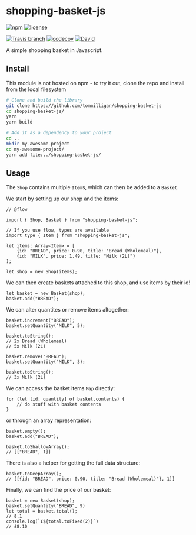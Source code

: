 # shopping-basket-js
[![npm](https://img.shields.io/npm/v/shopping-basket-js.svg)](https://www.npmjs.com/package/shopping-basket-js)
[![license](https://img.shields.io/github/license/tommilligan/shopping-basket-js.svg)]()

[![Travis branch](https://img.shields.io/travis/tommilligan/shopping-basket-js/develop.svg)](https://travis-ci.org/tommilligan/shopping-basket-js)
[![codecov](https://codecov.io/gh/tommilligan/shopping-basket-js/branch/develop/graph/badge.svg)](https://codecov.io/gh/tommilligan/shopping-basket-js)
[![David](https://img.shields.io/david/tommilligan/shopping-basket-js.svg)](https://david-dm.org/tommilligan/shopping-basket-js)

A simple shopping basket in Javascript.

## Install

This module is not hosted on npm - to try it out, clone the repo and install from the local filesystem

```bash
# Clone and build the library
git clone https://github.com/tommilligan/shopping-basket-js
cd shopping-basket-js/
yarn
yarn build

# Add it as a dependency to your project
cd ..
mkdir my-awesome-project
cd my-awesome-project/
yarn add file:../shopping-basket-js/
```

## Usage

The `Shop` contains multiple `Item`s, which can then be added to a `Basket`.

We start by setting up our shop and the items:
```node
// @flow

import { Shop, Basket } from "shopping-basket-js";

// If you use flow, types are available
import type { Item } from "shopping-basket-js";

let items: Array<Item> = [
    {id: "BREAD", price: 0.90, title: "Bread (Wholemeal)"},
    {id: "MILK", price: 1.49, title: "Milk (2L)"}
];

let shop = new Shop(items);
```

We can then create baskets attached to this shop, and use items by their id!
```node
let basket = new Basket(shop);
basket.add("BREAD");
```

We can alter quantites or remove items altogether:
```node
basket.increment("BREAD");
basket.setQuantity("MILK", 5);

basket.toString();
// 2x Bread (Wholemeal)
// 5x Milk (2L)

basket.remove("BREAD");
basket.setQuantity("MILK", 3);

basket.toString();
// 3x Milk (2L)
```

We can access the basket items `Map` directly:
```node
for (let [id, quantity] of basket.contents) {
    // do stuff with basket contents
}
```

or through an array representation:
```node
basket.empty();
basket.add("BREAD");

basket.toShallowArray();
// [["BREAD", 1]]
```

There is also a helper for getting the full data structure:
```
basket.toDeepArray();
// [[{id: "BREAD", price: 0.90, title: "Bread (Wholemeal)"}, 1]]
```

Finally, we can find the price of our basket:
```node
basket = new Basket(shop);
basket.setQuantity("BREAD", 9)
let total = basket.total();
// 8.1
console.log(`£${total.toFixed(2)}`)
// £8.10
```

